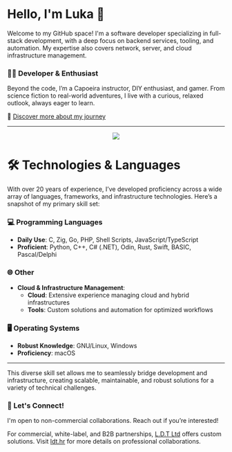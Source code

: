 # Hello, I'm Luka 👋

Welcome to my GitHub space! I'm a software developer specializing in full-stack development, with a deep focus on backend services, tooling, and automation. My expertise also covers network, server, and cloud infrastructure management.

### 👨‍💻 Developer & Enthusiast
Beyond the code, I’m a Capoeira instructor, DIY enthusiast, and gamer. From science fiction to real-world adventures, I live with a curious, relaxed outlook, always eager to learn.

🔗 [Discover more about my journey](https://lukavoid.xyz)

---

<p align="center">
  <img align="center" src="https://github-readme-stats-arvvoid.vercel.app/api?username=arvvoid&show_icons=true&hide_title=true&rank_icon=github&count_private=true&theme=merko" />
</p>

# 🛠️ Technologies & Languages

With over 20 years of experience, I’ve developed proficiency across a wide array of languages, frameworks, and infrastructure technologies. Here’s a snapshot of my primary skill set:

### 💻 Programming Languages
- **Daily Use**: C, Zig, Go, PHP, Shell Scripts, JavaScript/TypeScript
- **Proficient**: Python, C++, C# (.NET), Odin, Rust, Swift, BASIC, Pascal/Delphi

### 🌐 Other
- **Cloud & Infrastructure Management**: 
  - **Cloud**: Extensive experience managing cloud and hybrid infrastructures
  - **Tools**: Custom solutions and automation for optimized workflows

### 🖥️ Operating Systems
- **Robust Knowledge**: GNU/Linux, Windows
- **Proficiency**: macOS
  
---

This diverse skill set allows me to seamlessly bridge development and infrastructure, creating scalable, maintainable, and robust solutions for a variety of technical challenges.

### 🤝 Let's Connect!

I'm open to non-commercial collaborations. Reach out if you’re interested!

For commercial, white-label, and B2B partnerships, [L.D.T Ltd](https://github.com/l-d-t) offers custom solutions. Visit [ldt.hr](https://ldt.hr) for more details on professional collaborations.
